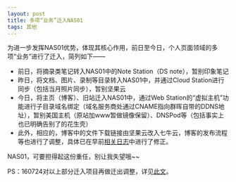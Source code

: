 ```yaml
---
layout: post
title: 多项“业务”迁入NAS01
tags: 其他
---
```


为进一步发挥NAS01优势，体现其核心作用，前日至今日，个人页面领域的多项“业务”进行了迁入，简列如下——

- 前日，将摘录类笔记转入NAS01中的Note Station（DS note），暂别印象笔记
- 昨日，将文档、图片、录制等目录转入NAS01中，并通过Cloud Station进行同步（包括当月照片同步），暂别坚果云
- 今日，将主页（博客）、旧站迁入NAS01中，通过Web Station的“虚拟主机”功能进行子目录域名绑定（域名服务商处通过CNAME指向群晖自带的DDNS地址），暂别美国主机（原站加www暂做镜像保留）、DNSPod等（包括事实上也已明确告别了的花生壳）
- 此外，相应的，博客中的文件下载链接由坚果云改入七牛云，博客的发布流程等也进行了调整，具体已在早前[相关日志](http://cpxxpc.github.io/2016/07/06/1)中进行了修正。

NAS01，可要担得起这份重任，别让我失望哦~~

PS：160724对以上部分迁入项目再做迁出调整，详见[此文](http://cpxxpc.github.io/2016/07/24/1)。
